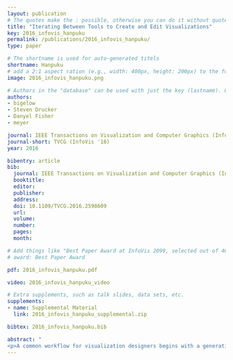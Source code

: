 ```yaml
---
layout: publication
# The quotes make the : possible, otherwise you can do it without quotes
title: "Iterating Between Tools to Create and Edit Visualizations"
key: 2016_infovis_hanpuku
permalink: /publications/2016_infovis_hanpuku/
type: paper

# The shortname is used for auto-generated titels
shortname: Hanpuku
# add a 2:1 aspect ration (e.g., width: 400px, height: 200px) to the folder /assets/images/papers/
image: 2016_infovis_hanpuku.png

# Authors in the "database" can be used with just the key (lastname). Others can be written properly.
authors:
- bigelow
- Steven Drucker
- Danyel Fisher
- meyer

journal: IEEE Transactions on Visualization and Computer Graphics (InfoVis ’16)
journal-short: TVCG (InfoVis '16)
year: 2016

bibentry: article
bib:
  journal: IEEE Transactions on Visualization and Computer Graphics (InfoVis ’16)
  booktitle: 
  editor: 
  publisher: 
  address: 
  doi: 10.1109/TVCG.2016.2598609
  url: 
  volume: 
  number: 
  pages: 
  month: 

# Add things like "Best Paper Award at InfoVis 2099, selected out of 4000 submissions"
# award: Best Paper Award

pdf: 2016_infovis_hanpuku.pdf

video: 2016_infovis_hanpuku_video

# Extra supplements, such as talk slides, data sets, etc.
supplements:
- name: Supplemental Material
  link: 2016_infovis_hanpuku_supplemental.zip

bibtex: 2016_infovis_hanpuku.bib

abstract: "
<p>A common workflow for visualization designers begins with a generative tool, like D3 or Processing, to create the initial visualization; and proceeds to a drawing tool, like Adobe Illustrator or Inkscape, for editing and cleaning. Unfortunately, this is typically a one-way process: once a visualization is exported from the generative tool into a drawing tool, it is difficult to make further, data-driven changes. In this paper, we propose a bridge model to allow designers to bring their work back from the drawing tool to re-edit in the generative tool. Our key insight is to recast this iteration challenge as a merge problem - similar to when two people are editing a document and changes between them need to reconciled. We also present a specific instantiation of this model, a tool called Hanpuku, which bridges between D3 scripts and Illustrator. We show several examples of visualizations that are iteratively created using Hanpuku in order to illustrate the flexibility of the approach. We further describe several hypothetical tools that bridge between other visualization tools to emphasize the generality of the model.</p>"
---
```

